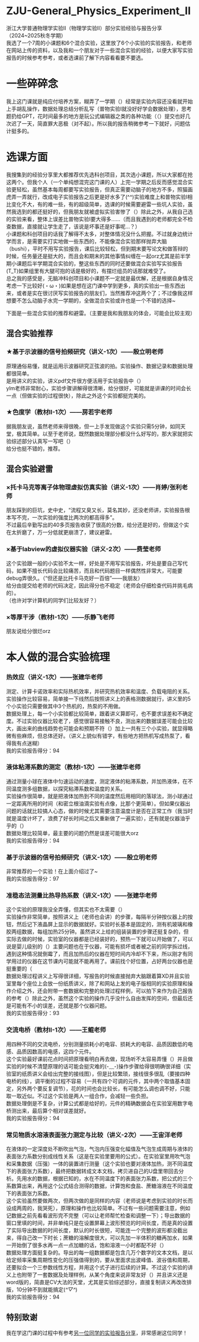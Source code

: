 # ZJU-General_Physics_Experiment_II
浙江大学普通物理学实验Ⅱ（物理学实验Ⅱ）部分实验经验与报告分享（2024~2025秋冬学期）  
我选了一个7周的小课题和6个混合实验，这里放了6个小实验的实验报告，和老师在网站上传的资料，以及我和一个朋友对于一些混合实验的经验，以便大家写实验报告的时候参考参考，或者选课前了解下内容看看要不要选。  


# 一些碎碎念
我上这门课就是纯应付培养方案，糊弄了一学期（）经常是实验内容还没看就开始上手胡乱操作，数据处理总结分析乱写（普物实验I就没好好学会数据处理），思考题扔给GPT，花时间最多的地方是玩公式编辑器之类的各种功能（（）提交也好几次迟了一天，简直罪大恶极（对不起）。所以我的报告稍微参考一下就好，问题估计挺多的。  


# 选课方面
我搜集到的经验分享里大都推荐优先选科创项目，其次选小课题，所以大家都在抢这两个。但我个人（一个单纯想混完这门课的人）上完一学期之后反而感觉混合实验更轻松，虽然基本每周都要写实验报告，但真正需要动脑子的地方不多，照猫画虎弄一弄就行，改成电子实验报告之后更是好水多了(^^)实验难度上和普物实验I相比变化不大，有的难一些，有的超级简单，选课的时候需要避雷一些坑人实验，虽然我选到的都还挺好的，但我朋友就被虚拟实验害惨了（）除此之外，从我自己选的实验来看，整体上误差比普物实验I要大得多……（而且我遇到的老师都完全不检查数据，直接就让学生走了，该说是坏事还是好事呢…？）  
小课题和科创项目的话我了解得不太多，对整体情况没什么把握。不过就身边统计学而言，是需要实打实地做一些东西的，不能像混合实验那样抛弃大脑（bushi），平时不用写实验报告，课后比较轻松，但到期末要写论文和做答辩的时候，任务量还是挺大的，而且会和期末的其他事情纠缠在一起orz尤其是前半学期小课题后半学期混合实验的，整这些东西的同时还要做混合实验写实验报告(T_T)如果组里有大腿可抱的话是极好的，有摆烂组员的话那就难受了。  
总之我的感受是，无脑冲科创项目和小课题不一定就是最优解，还是根据自身情况考虑一下比较好(・ω・)如果是想在这门课中学到更多，真的实验出一些东西出来，或者是实在很讨厌写实验报告的朋友们，当然推荐冲这两个了；不过像我这样想要不怎么动脑子水完一学期的，全做混合实验或许也是一个不错的选择~  

下面是一些混合实验的推荐和避雷。（主要是我和我朋友的体会，可能会比较主观）  

## 混合实验推荐
### ★基于示波器的信号拍频研究（讲义-1次）——殷立明老师
原理通俗易懂，就是运用示波器研究正弦波的拍。实验操作、数据记录和数据处理都很简单。  
是用讲义的实验，讲义pdf文件很方便活用于实验报告中（）  
ylm老师非常耐心，实验步骤讲解得很清晰，给分很好，可能就是讲课的时间会长一点（但做实验的过程很快），除此之外这个实验都挺完美的。  

### ★色度学（教材II-1次）——房若宇老师
据我朋友说，虽然老师来得很晚，但一上手发现做这个实验只需5分钟，如同天堂，极其简单。以至于老师说，既然数据处理部分都没什么好写的，那大家就把实验综述部分认真写一写吧（）  
给分也挺不错的，推荐。  

## 混合实验避雷
### ×托卡马克等离子体物理虚拟仿真实验（讲义-1次）——肖婷/张利老师
朋友踩到的巨坑，史中史，“流程又臭又长，莫名其妙，还没老师讲，实验报告根本写不完，一次实验的强度比两次的都高得多”。  
不过最后辛勤写出的40多页报告收获了很高的分数，给分还是好的，但做这个实在太折磨了，万一分低就更崩溃了，建议避雷。  

### ×基于labview的虚拟仪器实验（讲义-2次）——费莹老师
这个实验跟一般的小实验不太一样，好处是不用写实验报告，坏处是要自己写代码，如果不擅长代码会比较痛苦，而且和代码题目一样偶然性非常大，可能要debug弄很久。（“但还是比托卡马克好一百倍”——我朋友）  
给分由提交给老师的代码决定，因此得分也不稳定（老师会仔细检查代码并挑毛病的）。  
（也许对学计算机的同学们比较友好？）  

### ×等厚干涉（教材I-1次）——乐静飞老师
朋友说给分很烂orz  


# 本人做的混合实验梳理
### 热效应（讲义-1次）——张建华老师
测定、计算卡诺效率和实际热机效率，并研究热机效率和温度、负载电阻的关系。  
实验操作比较容易，简单接一下线然后按照讲义上的表格测数据就行，讲义里的5个小实验只需要做其中3个热机的，热泵的不用做。  
数据处理上，每一个小实验都比较简单，跟着讲义算即可，也不要求误差和不确定度。不过实验仪器比较老了，感觉很容易接触不良，测出来的数据误差可能会比较大，画出来的曲线趋势也可能会和预期不符（）加上一共有三个小实验，就显得略微有些麻烦，但总体还好。（讲义上貌似有错字，有些地方把热机写成热泵了，看得我有点迷糊）  
我的实验报告得分：94  

### 液体粘滞系数的测定（教材I-1次）——张建华老师
通过测量小球在液体中匀速运动的速度，测定液体的粘滞系数，并加热液体，在不同温度测多组数据，以探究粘滞系数和温度的关系。  
实验操作很简单，就是把液体加热到不同的温度然后用相同的落球法，测小球通过一定距离所用的时间（和密立根油滴实验有点像，比那个更简单）。但如果仪器出问题的话就比较搞人心态，做的时候尤其需要注意温度计是否在正常工作（我当时就是温度计坏了，浪费了好长时间之后又重新做了一遍实验），还有就是仪器油乎乎的（）  
数据处理比较简单，最主要的问题仍然是误差可能很大orz  
我的实验报告得分：94  

### 基于示波器的信号拍频研究（讲义-1次）——殷立明老师
非常推荐的一个实验！在上面介绍过了~  
我的实验报告得分：97  

### 准稳态法测量比热导热系数（讲义-1次）——张建华老师
这个实验的原理我没全弄懂，但其实也不太需要（）  
实验操作非常简单，按照讲义上（老师也会讲）的步骤，每隔半分钟按仪器上的按钮，然后记下液晶屏上显示的数据就好。实验时长基本是固定的，测有机玻璃和橡胶两组数据，每组加热25分钟。虽然讲义上给的组装装置的步骤还挺复杂的，但实际去做的时候，实验室的仪器都是已经装好的，预热一下就可以开始做了，可以说是婴儿级别的（）主要问题也在于仪器，可能有损坏或者被之前的同学拆过线，遇到这种情况就倒霉了，而且加热后的仪器在短时间内冷却不下来，所以刚才有同学用过的仪器在这节课内可能就不能再用了。课前找个好位置，占好两台仪器也是挺重要的（  
数据处理过程讲义上写得很详细，写报告的时候直接抛弃大脑跟着算XD并且实验室里每个座位上会放一份纸质讲义，除了和网站上发的电子版相同的实验原理和操作介绍之外，还会附带一套数据和完整的处理过程样例，可以拍下来作为自己报告的参考（）除此之外，虽然这个实验的操作几乎没什么自由发挥的空间，但最后还是可能有不小的误差，还就是那个仪器问题。  
我的实验报告得分：93  

### 交流电桥（教材II-1次）——王鲲老师
用四种不同的交流电桥，分别测量损耗小的电容、损耗大的电容、品质因数低的电感、品质因数高的电感，这四个元件。  
这个实验最好课前花点时间把原理看明白再去做，现场听不太容易弄懂（）并且做实验的时候不清楚原理的话可能会挺灾难的(-﹏-)操作步骤给得很明确很详细（实验室的纸质讲义会给出完整的接线图），但是比较繁琐，接线很多很乱（要接四种电桥的线），调平衡的过程不容易（一共有四个可调的元件，其中两个取值基本固定，另外两个要反复调节），花的时间也会比较长，有可能怎么调也调不好，只能取一取近似。不过这个实验是两人一组合作，会减轻一些负担。  
数据处理倒是不复杂，计算公式都是给好的，元件的精确数据会在实验室用数字电桥测出来，最后算个相对误差就好。  
我的实验报告得分：94

### 常见物质水溶液表面张力测定与比较（讲义-2次）——王宙洋老师
在液体的一定深度处不断吹出气泡，气泡内压强变化幅值及气泡生成周期与液体的表面张力系数分别成线性关系（这是在实验里要用的公式）。在实验室里用吹气泡和采集数据（压强）一体的装置进行测量（这个实验也要对液体加热，测不同温度下的表面张力系数），最终把数据转成文本文档，拷贝进自己的U盘里带回去分析。先用水的数据，根据已知的，水在不同温度下的表面张力系数，把公式的三个系数算出来，再用这个公式结合测得的数据，计算饱和食盐、蔗糖溶液在不同温度下的表面张力系数。  
这个实验虽然要做两次，但两次做的是同样的内容（老师说是考虑到实验的时长而设成两周的，我哭死），原理和操作也比较简单。不过有一些问题需要注意，例如记数据之前先看看波形完不完整（可以让老师帮忙检查和调整一下）；导出数据的窗口里填的时间，并非单纯只是在设置屏幕上波形预览的时间长度，而是真的设置了实际导出数据的时间长度，默认的时长很短，可能连一个完整的波形都没截出来，得自己改一下时长；蔗糖的溶解度很大，可以先加一半体积的糖再加水，如果一开始倒了很多水再一点一点加糖的话，饱和溶液一小时都配不好（）  
数据处理方面挺复杂的。导出的每一组数据都是包含几万个数字的文本文档，是以给定频率采集周期性变化的压强值得到的，要从里面求出波峰值、波谷值和周期，还要拟合一个三参数线性方程，并用这个式子进行后续的计算。不过这个实验的讲义上也附带了一套数据及处理样例，从某个角度来说非常友好（）并且讲义还是word版的，简直是CV大法的天堂，尤其是实验综述部分，直接复制讲义再改改排版，10分钟不到就能搞定(*^▽^*)  
我的实验报告得分：94  

## 特别致谢
我在学这门课的过程中有参考[另一位同学的实验报告分享](https://github.com/shrike-505/ZJU-GeneralPhysicsExperiment2-Report/tree/main)，非常感谢这位同学！  
